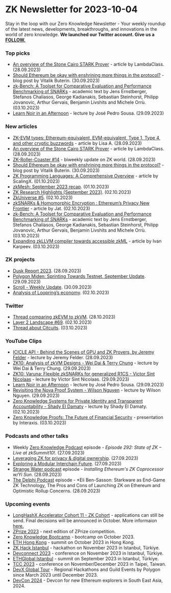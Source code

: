 # ZK Newsletter for 2023-10-04
Stay in the loop with our Zero Knowledge Newsletter - Your weekly roundup of the latest news, developments, breakthroughs, and innovations in the world of zero knowledge. **We launched our Twitter account. Give us a [FOLLOW.](https://twitter.com/ZKNewsletter)**

### Top picks
* [An overview of the Stone Cairo STARK Prover](https://blog.lambdaclass.com/overview-of-the-stone-prover/) - article by LambdaClass. (28.09.2023)
* [Should Ethereum be okay with enshrining more things in the protocol?](https://vitalik.eth.limo/general/2023/09/30/enshrinement.html) - blog post by Vitalik Buterin. (30.09.2023)
* [zk-Bench: A Toolset for Comparative Evaluation and Performance Benchmarking of SNARKs](https://eprint.iacr.org/2023/1503.pdf) - academic text by Jens Ernstberger, Stefanos Chaliasos, George Kadianakis, Sebastian Steinhorst, Philipp Jovanovic, Arthur Gervais, Benjamin Livshits and Michele Orrù. (03.10.2023)
* [Learn Noir in an Afternoon](https://www.youtube.com/watch?v=Js4JN_8sJ00) - lecture by José Pedro Sousa. (29.09.2023)

### New articles 
* [ZK-EVM types: Ethereum-equivalent, EVM-equivalent, Type 1, Type 4, and other cryptic buzzwords](https://taiko.mirror.xyz/j6KgY8zbGTlTnHRFGW6ZLVPuT0IV0_KmgowgStpA0K4) - article by Lisa A. (28.09.2023)
* [An overview of the Stone Cairo STARK Prover](https://blog.lambdaclass.com/overview-of-the-stone-prover/) - article by LambdaClass. (28.09.2023)
* [ZK-Roller-Coaster #14](https://taiko.mirror.xyz/tnK9MWMHera48IwCCcL9oS8ZPKFX17LY_VK4uJL-4g8) - biweekly update on ZK world. (28.09.2023)
* [Should Ethereum be okay with enshrining more things in the protocol?](https://vitalik.eth.limo/general/2023/09/30/enshrinement.html) - blog post by Vitalik Buterin. (30.09.2023)
* [ZK Programming Languages: A Comprehensive Overview](https://medium.com/@scalingx/zk-programming-languages-a-comprehensive-overview-a3046ea5e859) - article by ScalingX. (01.10.2023)
* [zkMesh: September 2023 recap](https://zkmesh.substack.com/p/zkmesh-sept-2023-recap). (01.10.2023)
* [ZK Research Highlights (September 2023)](https://zk.cryptography.land/p/zk-research-highlights-september). (02.10.2023)
* [ZkUniverse #5](https://medium.com/@ZkCampus/zkuniverse-5-58b71d1eb9a0). (02.10.2023)
* [zkSNARKs & Homomorphic Encryption : Ethereum’s Privacy New Frontier](https://medium.com/@jat9292/zksnarks-homomorphic-encryption-ethereums-privacy-new-frontier-b30357236a7a) - article by Jat. (02.10.2023)
* [zk-Bench: A Toolset for Comparative Evaluation and Performance Benchmarking of SNARKs](https://eprint.iacr.org/2023/1503.pdf) - academic text by Jens Ernstberger, Stefanos Chaliasos, George Kadianakis, Sebastian Steinhorst, Philipp Jovanovic, Arthur Gervais, Benjamin Livshits and Michele Orrù. (03.10.2023)
* [Expanding zkLLVM compiler towards accessible zkML](https://nil.foundation/blog/post/zkml_pipeline) - article by Ivan Karpeev. (03.10.2023)

### ZK projects
* [Dusk Report 2023](https://dusk.network/news/dusk-report-2023). (28.09.2023)
* [Polygon Miden: Sprinting Towards Testnet, September Update](https://polygon.technology/blog/polygon-miden-sprinting-towards-testnet-september-update). (29.09.2023)
* [Scroll - Weekly Update](https://twitter.com/Scroll_ZKP/status/1707893045042250128). (30.09.2023)
* [Analysis of Loopring’s economy](https://medium.com/@whdghk116/analysis-of-looprings-economy-4cd79c2fc308). (02.10.2023)

### Twitter
* [Thread comparing zkEVM to zkVM](https://twitter.com/ProjectZKM/status/1707416970944000133). (28.10.2023)
* [Layer 2 Landscape #69](https://twitter.com/bitsplaining/status/1708665052822380705). (02.10.2023)
* [Thread about Citcuits](https://twitter.com/taikoxyz/status/1709010424954581440). (03.10.2023)

### YouTube Clips
* [ICICLE API - Behind the Scenes of GPU and ZK Provers, by Jeremy Felder](https://www.youtube.com/watch?v=5EZCLFhZZxo) - lecture by Jeremy Felder. (28.09.2023)
* [ZK10: Analysis of zkVM Designs - Wei Dai & Terry Chung](https://www.youtube.com/watch?v=tWJZX-WmbeY) - lecture by Wei Dai & Terry Chung. (29.09.2023)
* [ZK10: Varuna: Flexible zkSNARKs for generalized R1CS - Victor Sint Nicolaas](https://www.youtube.com/watch?v=ZdHmk2cBlQ0) - lecture by Victor Sint Nicolaas. (29.09.2023)
* [Learn Noir in an Afternoon](https://www.youtube.com/watch?v=Js4JN_8sJ00) - lecture by José Pedro Sousa. (29.09.2023)
* [Revisiting the Nova Proof System - Wilson Nguyen](https://www.youtube.com/watch?v=h_PU7FZWiQk) - lecture by Wilson Nguyen. (29.09.2023)
* [Zero Knowledge Systems for Private Identity and Transparent Accountability - Shady El Damaty](https://www.youtube.com/watch?v=HWOkcj7QG3s) - lecture by Shady El Damaty. (02.10.2023)
* [Zero Knowledge Proofs: The Future of Financial Security](https://www.youtube.com/watch?v=U5EaYm4wm0M) - presentation by Interaxis. (03.10.2023)

### Podcasts and other talks
* Weekly [Zero Knowledge Podcast](https://zeroknowledge.fm/292-2/) episode - *Episode 292: State of ZK – Live at zkSummit10!*. (27.09.2023) 
* [Leveraging ZK for privacy & digital ownership](https://twitter.com/Scroll_ZKP/status/1707046888627654861). (27.09.2023)
* [Exploring a Modular Interchain Future](https://twitter.com/ZKValidator/status/1707061360834527241). (27.09.2023)
* [Strange Water podcast](https://open.spotify.com/episode/699BT0RlOde6qhhqtGxX5A?si=77dbcd7b40564bcd) episode - *Installing Ethereum's ZK Coprocessor w/Yi Sun*. (28.09.2023)
* [The Delphi Podcast](https://open.spotify.com/episode/2r3RXLPh4JCluxuugkVB5T?si=5428c435abe04ea6) episode - *Eli Ben-Sasson: Starkware as End-Game ZK Technology, The Pros and Cons of Launching ZK on Ethereum and Optimistic Rollup Concerns. (28.09.2023)

### Upcoming events
* [LongHashX Accelerator Cohort 11 - ZK Cohort](https://longhashventures.typeform.com/ZKCohort?typeform-source=t.co) - applications can still be send. Final decisions will be announced in October. More informaion [here.](https://www.longhash.vc/accelerator/zk-accelerator/)
* [ZPrize 2023](https://www.zprize.io/#2023) - next edition of ZPrize competition.
* [Zero Knowledge Bootcamp](https://www.rareskills.io/) - bootcamp on October 2023.
* [ETH Hong Kong](https://www.ethhongkong.co/) - summit on October 2023 in Hong Kong.
* [ZK Hack Istanbul](https://www.zkistanbul.com/) - hackathon on November 2023 in Istanbul, Türkiye.
* [Devconnect 2023](https://devconnect.org/) - conference on November 2023 in Istanbul, Türkiye.
* [ETHGlobal Istanbul](https://ethglobal.com/events/istanbul) - summit on September 2023 in Istanbul, Türkiye.
* [TCC 2023](https://tcc.iacr.org/2023/) - conference on November/December 2023 in Taipei, Taiwan.
* [DevX Global Tour](https://polygon.technology/blog/polygon-labs-announces-devx-global-tour) - Regional Hackathons and Guild Events by Polygon since March 2023 until December 2023.
* [DevCon 2024](https://devcon.org/) - Devcon for new Ethereum explorers in South East Asia, 2024.
